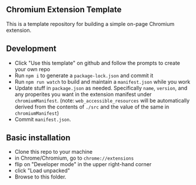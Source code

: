 Chromium Extension Template
---------------------------

This is a template repository for building a simple on-page Chromium extension.

## Development

* Click "Use this template" on github and follow the prompts to create your own repo
* Run `npm i` to generate a `package-lock.json` and commit it
* Run `npm run watch` to build and maintain a `manifest.json` while you work
* Update stuff in `package.json` as needed.  Specifically `name`, `version`,
  and any properites you want in the extension manifest under `chromiumManifest`.
   (note: `web_accessible_resources` will be automatically derived from the contents
   of `./src` and the value of the same in `chromiumManifest`)
* Commit `manifest.json`.

## Basic installation

* Clone this repo to your machine
* in Chrome/Chromium, go to `chrome://extensions`
* flip on "Developer mode" in the upper right-hand corner
* click "Load unpacked"
* Browse to this folder.
